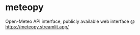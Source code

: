 # meteopy
Open-Meteo API interface, publicly available web interface @ https://meteopy.streamlit.app/

